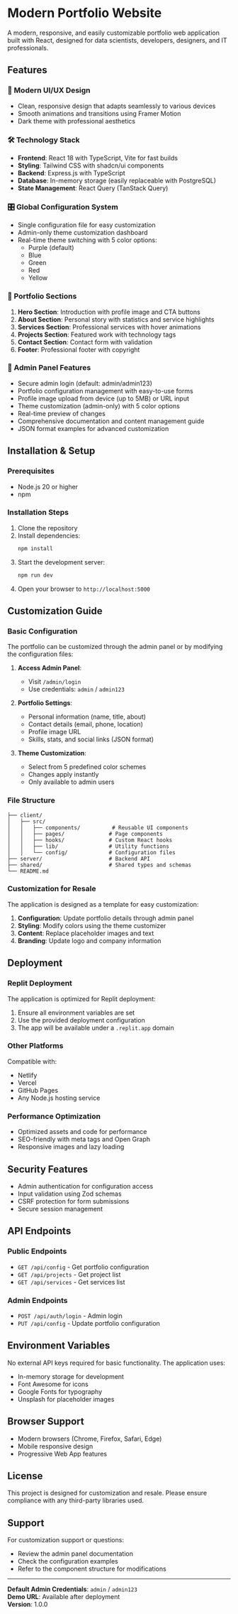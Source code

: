 # Modern Portfolio Website

A modern, responsive, and easily customizable portfolio web application built with React, designed for data scientists, developers, designers, and IT professionals.

## Features

### 🎨 Modern UI/UX Design
- Clean, responsive design that adapts seamlessly to various devices
- Smooth animations and transitions using Framer Motion
- Dark theme with professional aesthetics

### 🛠️ Technology Stack
- **Frontend**: React 18 with TypeScript, Vite for fast builds
- **Styling**: Tailwind CSS with shadcn/ui components
- **Backend**: Express.js with TypeScript
- **Database**: In-memory storage (easily replaceable with PostgreSQL)
- **State Management**: React Query (TanStack Query)

### 🎛️ Global Configuration System
- Single configuration file for easy customization
- Admin-only theme customization dashboard
- Real-time theme switching with 5 color options:
  - Purple (default)
  - Blue
  - Green
  - Red
  - Yellow

### 📝 Portfolio Sections
1. **Hero Section**: Introduction with profile image and CTA buttons
2. **About Section**: Personal story with statistics and service highlights
3. **Services Section**: Professional services with hover animations
4. **Projects Section**: Featured work with technology tags
5. **Contact Section**: Contact form with validation
6. **Footer**: Professional footer with copyright

### 🔐 Admin Panel Features
- Secure admin login (default: admin/admin123)
- Portfolio configuration management with easy-to-use forms
- Profile image upload from device (up to 5MB) or URL input
- Theme customization (admin-only) with 5 color options
- Real-time preview of changes
- Comprehensive documentation and content management guide
- JSON format examples for advanced customization

## Installation & Setup

### Prerequisites
- Node.js 20 or higher
- npm

### Installation Steps
1. Clone the repository
2. Install dependencies:
   ```bash
   npm install
   ```
3. Start the development server:
   ```bash
   npm run dev
   ```
4. Open your browser to `http://localhost:5000`

## Customization Guide

### Basic Configuration
The portfolio can be customized through the admin panel or by modifying the configuration files:

1. **Access Admin Panel**: 
   - Visit `/admin/login`
   - Use credentials: `admin` / `admin123`

2. **Portfolio Settings**:
   - Personal information (name, title, about)
   - Contact details (email, phone, location)
   - Profile image URL
   - Skills, stats, and social links (JSON format)

3. **Theme Customization**:
   - Select from 5 predefined color schemes
   - Changes apply instantly
   - Only available to admin users

### File Structure
```
├── client/
│   ├── src/
│   │   ├── components/          # Reusable UI components
│   │   ├── pages/              # Page components
│   │   ├── hooks/              # Custom React hooks
│   │   ├── lib/                # Utility functions
│   │   └── config/             # Configuration files
├── server/                     # Backend API
├── shared/                     # Shared types and schemas
└── README.md
```

### Customization for Resale
The application is designed as a template for easy customization:

1. **Configuration**: Update portfolio details through admin panel
2. **Styling**: Modify colors using the theme customizer
3. **Content**: Replace placeholder images and text
4. **Branding**: Update logo and company information

## Deployment

### Replit Deployment
The application is optimized for Replit deployment:
1. Ensure all environment variables are set
2. Use the provided deployment configuration
3. The app will be available under a `.replit.app` domain

### Other Platforms
Compatible with:
- Netlify
- Vercel
- GitHub Pages
- Any Node.js hosting service

### Performance Optimization
- Optimized assets and code for performance
- SEO-friendly with meta tags and Open Graph
- Responsive images and lazy loading

## Security Features

- Admin authentication for configuration access
- Input validation using Zod schemas
- CSRF protection for form submissions
- Secure session management

## API Endpoints

### Public Endpoints
- `GET /api/config` - Get portfolio configuration
- `GET /api/projects` - Get project list
- `GET /api/services` - Get services list

### Admin Endpoints
- `POST /api/auth/login` - Admin login
- `PUT /api/config` - Update portfolio configuration

## Environment Variables

No external API keys required for basic functionality. The application uses:
- In-memory storage for development
- Font Awesome for icons
- Google Fonts for typography
- Unsplash for placeholder images

## Browser Support

- Modern browsers (Chrome, Firefox, Safari, Edge)
- Mobile responsive design
- Progressive Web App features

## License

This project is designed for customization and resale. Please ensure compliance with any third-party libraries used.

## Support

For customization support or questions:
- Review the admin panel documentation
- Check the configuration examples
- Refer to the component structure for modifications

---

**Default Admin Credentials**: `admin` / `admin123`  
**Demo URL**: Available after deployment  
**Version**: 1.0.0